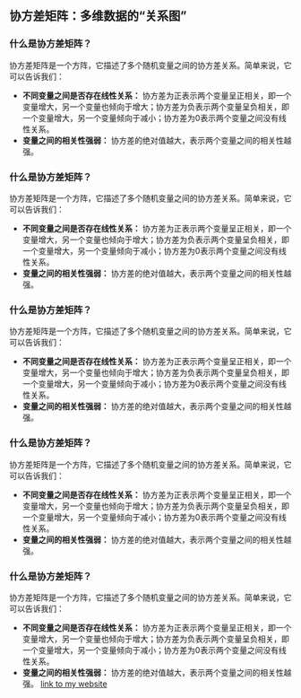 ## 协方差矩阵：多维数据的“关系图”

### 什么是协方差矩阵？

协方差矩阵是一个方阵，它描述了多个随机变量之间的协方差关系。简单来说，它可以告诉我们：

* **不同变量之间是否存在线性关系：** 协方差为正表示两个变量呈正相关，即一个变量增大，另一个变量也倾向于增大；协方差为负表示两个变量呈负相关，即一个变量增大，另一个变量倾向于减小；协方差为0表示两个变量之间没有线性关系。
* **变量之间的相关性强弱：** 协方差的绝对值越大，表示两个变量之间的相关性越强。

### 什么是协方差矩阵？

协方差矩阵是一个方阵，它描述了多个随机变量之间的协方差关系。简单来说，它可以告诉我们：

* **不同变量之间是否存在线性关系：** 协方差为正表示两个变量呈正相关，即一个变量增大，另一个变量也倾向于增大；协方差为负表示两个变量呈负相关，即一个变量增大，另一个变量倾向于减小；协方差为0表示两个变量之间没有线性关系。
* **变量之间的相关性强弱：** 协方差的绝对值越大，表示两个变量之间的相关性越强。

### 什么是协方差矩阵？

协方差矩阵是一个方阵，它描述了多个随机变量之间的协方差关系。简单来说，它可以告诉我们：

* **不同变量之间是否存在线性关系：** 协方差为正表示两个变量呈正相关，即一个变量增大，另一个变量也倾向于增大；协方差为负表示两个变量呈负相关，即一个变量增大，另一个变量倾向于减小；协方差为0表示两个变量之间没有线性关系。
* **变量之间的相关性强弱：** 协方差的绝对值越大，表示两个变量之间的相关性越强。


### 什么是协方差矩阵？

协方差矩阵是一个方阵，它描述了多个随机变量之间的协方差关系。简单来说，它可以告诉我们：

* **不同变量之间是否存在线性关系：** 协方差为正表示两个变量呈正相关，即一个变量增大，另一个变量也倾向于增大；协方差为负表示两个变量呈负相关，即一个变量增大，另一个变量倾向于减小；协方差为0表示两个变量之间没有线性关系。
* **变量之间的相关性强弱：** 协方差的绝对值越大，表示两个变量之间的相关性越强。

### 什么是协方差矩阵？

协方差矩阵是一个方阵，它描述了多个随机变量之间的协方差关系。简单来说，它可以告诉我们：

* **不同变量之间是否存在线性关系：** 协方差为正表示两个变量呈正相关，即一个变量增大，另一个变量也倾向于增大；协方差为负表示两个变量呈负相关，即一个变量增大，另一个变量倾向于减小；协方差为0表示两个变量之间没有线性关系。
* **变量之间的相关性强弱：** 协方差的绝对值越大，表示两个变量之间的相关性越强。
[link to my website](https://github.com)